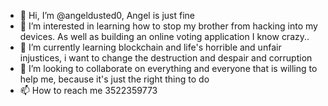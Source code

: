 - 👋 Hi, I’m @angeldusted0, Angel is just fine
- 👀 I’m interested in learning how to stop my brother from hacking into my devices. As well as building an online voting application I know crazy..
- 🌱 I’m currently learning blockchain and life's horrible and unfair injustices, i want to change the destruction and despair and corruption
- 💞️ I’m looking to collaborate on everything and everyone that is willing to help me, because it's just the right thing to do
- 📫 How to reach me 3522359773

<!---
angeldusted0/angeldusted0 is a ✨ special ✨ repository because its `README.md` (this file) appears on your GitHub profile.
You can click the Preview link to take a look at your changes.
--->
